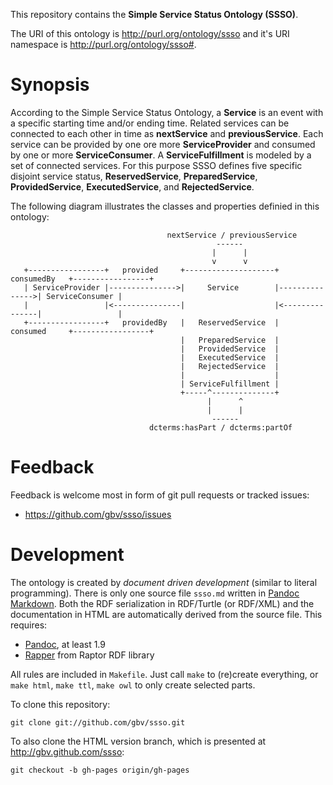 This repository contains the **Simple Service Status Ontology (SSSO)**.

The URI of this ontology is <http://purl.org/ontology/ssso> and it's URI
namespace is <http://purl.org/ontology/ssso#>.

# Synopsis

According to the Simple Service Status Ontology, a **Service** is an event with
a specific starting time and/or ending time. Related services can be connected
to each other in time as **nextService** and **previousService**. Each service
can be provided by one ore more **ServiceProvider** and consumed by one or more
**ServiceConsumer**. A **ServiceFulfillment** is modeled by a set of connected
services. For this purpose SSSO defines five specific disjoint service status,
**ReservedService**, **PreparedService**, **ProvidedService**,
**ExecutedService**, and **RejectedService**.

The following diagram illustrates the classes and properties definied in this ontology:

```
                                   nextService / previousService
                                              ------
                                             |      |
                                             v      v
   +-----------------+   provided     +--------------------+   consumedBy   +-----------------+
   | ServiceProvider |--------------->|     Service        |--------------->| ServiceConsumer |
   |                 |<---------------|                    |<---------------|                 |
   +-----------------+   providedBy   |   ReservedService  |   consumed     +-----------------+
                                      |   PreparedService  |
                                      |   ProvidedService  |
                                      |   ExecutedService  |
                                      |   RejectedService  |
                                      |                    |
                                      | ServiceFulfillment |
                                      +-----^--------------+
                                            |      ^
                                            |      |
                                             ------
                               dcterms:hasPart / dcterms:partOf
```

# Feedback

Feedback is welcome most in form of git pull requests or tracked issues:

* https://github.com/gbv/ssso/issues

# Development

The ontology is created by *document driven development* (similar to literal
programming). There is only one source file `ssso.md` written in [Pandoc
Markdown](http://johnmacfarlane.net/pandoc/demo/example9/pandocs-markdown.html).
Both the RDF serialization in RDF/Turtle (or RDF/XML) and the documentation in
HTML are automatically derived from the source file. This requires:

* [Pandoc](http://johnmacfarlane.net/pandoc/), at least 1.9
* [Rapper](http://librdf.org/raptor/rapper.html) from Raptor RDF library

All rules are included in `Makefile`. Just call `make` to (re)create everything, 
or `make html`, `make ttl`, `make owl` to only create selected parts.

To clone this repository:

    git clone git://github.com/gbv/ssso.git

To also clone the HTML version branch, which is presented at
<http://gbv.github.com/ssso>:

    git checkout -b gh-pages origin/gh-pages

